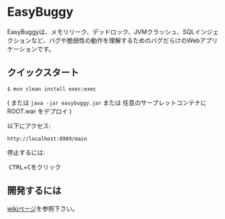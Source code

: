 EasyBuggy
=

EasyBuggyは、メモリリーク、デッドロック、JVMクラッシュ、SQLインジェクションなど、バグや脆弱性の動作を理解するためのバグだらけのWebアプリケーションです。

クイックスタート
-

    $ mvn clean install exec:exec

( または ``` java -jar easybuggy.jar ``` または 任意のサーブレットコンテナに ROOT.war をデプロイ )

以下にアクセス:

    http://localhost:8989/main


停止するには:

  <kbd>CTRL</kbd>+<kbd>C</kbd>をクリック
  

開発するには
-
   
[wikiページ](https://github.com/k-tamura/easybuggy/wiki#to-develop-on-eclipse)を参照下さい。
